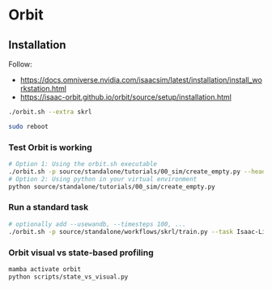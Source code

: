 

# Orbit

## Installation

Follow:
- https://docs.omniverse.nvidia.com/isaacsim/latest/installation/install_workstation.html
- https://isaac-orbit.github.io/orbit/source/setup/installation.html

```bash
./orbit.sh --extra skrl
```

```bash
sudo reboot
```

### Test Orbit is working
```bash
# Option 1: Using the orbit.sh executable
./orbit.sh -p source/standalone/tutorials/00_sim/create_empty.py --headless
# Option 2: Using python in your virtual environment
python source/standalone/tutorials/00_sim/create_empty.py
```

### Run a standard task
```bash
# optionally add --usewandb, --timesteps 100, ...
./orbit.sh -p source/standalone/workflows/skrl/train.py --task Isaac-Lift-Cube-Franka-v0 --headless --num_envs 2 --seed 0
```

### Orbit visual vs state-based profiling

```bash
mamba activate orbit
python scripts/state_vs_visual.py
```
